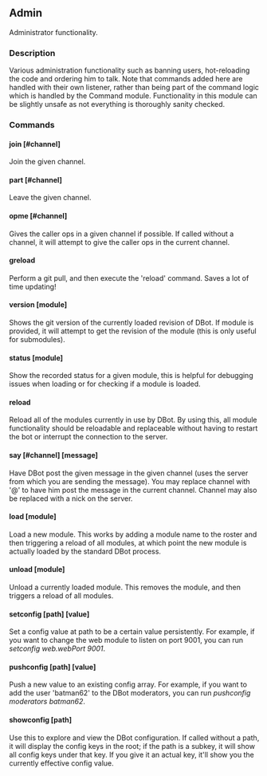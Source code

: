 ## Admin

Administrator functionality.

### Description

Various administration functionality such as banning users, hot-reloading the 
code and ordering him to talk. Note that commands added here are handled with
their own listener, rather than being part of the command logic which is handled
by the Command module. Functionality in this module can be slightly unsafe as
not everything is thoroughly sanity checked.

### Commands

#### join [#channel]
Join the given channel.

#### part [#channel]
Leave the given channel.

#### opme [#channel]
Gives the caller ops in a given channel if possible. If called without a
channel, it will attempt to give the caller ops in the current channel.

#### greload
Perform a git pull, and then execute the 'reload' command. Saves a lot of time
updating!

#### version [module]
Shows the git version of the currently loaded revision of DBot. If module is
provided, it will attempt to get the revision of the module (this is only useful
for submodules).

#### status [module]
Show the recorded status for a given module, this is helpful for debugging
issues when loading or for checking if a module is loaded.

#### reload
Reload all of the modules currently in use by DBot. By using this, all module
functionality should be reloadable and replaceable without having to restart the
bot or interrupt the connection to the server.

#### say [#channel] [message]
Have DBot post the given message in the given channel (uses the server from
which you are sending the message). You may replace channel with '@' to have him
post the message in the current channel. Channel may also be replaced with a
nick on the server.

#### load [module]
Load a new module. This works by adding a module name to the roster and then
triggering a reload of all modules, at which point the new module is actually
loaded by the standard DBot process.

#### unload [module]
Unload a currently loaded module. This removes the module, and then triggers a
reload of all modules.

#### setconfig [path] [value]
Set a config value at path to be a certain value persistently. For example, if
you want to change the web module to listen on port 9001, you can run _setconfig
web.webPort 9001_.

#### pushconfig [path] [value]
Push a new value to an existing config array. For example, if you want to add
the user 'batman62' to the DBot moderators, you can run _pushconfig moderators
batman62_.

#### showconfig [path]
Use this to explore and view the DBot configuration. If called without a path,
it will display the config keys in the root; if the path is a subkey, it will
show all config keys under that key. If you give it an actual key, it'll show you
the currently effective config value.
